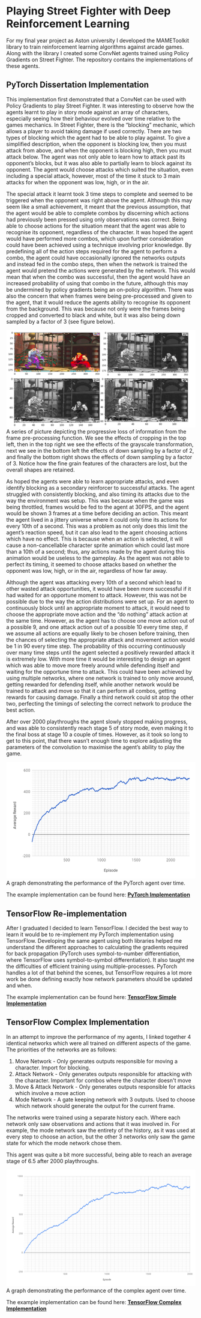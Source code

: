 # Playing Street Fighter with Deep Reinforcement Learning

For my final year project as Aston university I developed the MAMEToolkit library to train reinforcement learning algorithms against arcade games.
Along with the library I created some ConvNet agents trained using Policy Gradients on Street Fighter. The repository contains the implementations of these agents.

## PyTorch Dissertation Implementation
This implementation first demonstrated that a ConvNet can be used with Policy Gradients to play Street Fighter. 
It was interesting to observe how the agents learnt to play in story mode against an array of characters, 
especially seeing how their behaviour evolved over time relative to the games mechanics. 
In Street Fighter, there is the “blocking” mechanic, which allows a player to avoid taking damage if used correctly. 
There are two types of blocking which the agent had to be able to play against. 
To give a simplified description, when the opponent is blocking low, then you must attack from above, and when the opponent is blocking high, then you must attack below.
The agent was not only able to learn how to attack past its opponent’s blocks, but it was also able to partially learn to block against its opponent. 
The agent would choose attacks which suited the situation, even including a special attack, 
however, most of the time it stuck to 3 main attacks for when the opponent was low, high, or in the air. 

The special attack it learnt took 3 time steps to complete and seemed to be triggered when the opponent was right above the agent. 
Although this may seem like a small achievement, it meant that the previous assumption, 
that the agent would be able to complete combos by discerning which actions had previously been pressed using only observations was correct. 
Being able to choose actions for the situation meant that the agent was able to recognise its opponent, regardless of the character. 
It was hoped the agent would have performed more combos, which upon further consideration could have been achieved using a technique involving prior knowledge. 
By predefining all of the action steps required for the agent to perform a combo, the agent could have occasionally ignored the networks outputs and instead fed in the combo steps, 
then when the network is trained the agent would pretend the actions were generated by the network. 
This would mean that when the combo was successful, then the agent would have an increased probability of using that combo in the future, 
although this may be undermined by policy gradients being an on-policy algorithm.
There was also the concern that when frames were being pre-processed and given to the agent, 
that it would reduce the agents ability to recognise its opponent from the background. 
This was because not only were the frames being cropped and converted to black and white, but it was also being down sampled by a factor of 3 (see figure below).


![Frame qualities](pics/downsampling.png)
A series of picture depicting the progressive loss of information from the frame pre-processing function. 
We see the effects of cropping in the top left, then in the top right we see the effects of the grayscale transformation, 
next we see in the bottom left the effects of down sampling by a factor of 2, and finally the bottom right shows the effects of down sampling by a factor of 3. 
Notice how the fine grain features of the characters are lost, but the overall shapes are retained. 

As hoped the agents were able to learn appropriate attacks, and even identify blocking as a secondary reinforcer to successful attacks. 
The agent struggled with consistently blocking, and also timing its attacks due to the way the environment was setup. 
This was because when the game was being throttled, frames would be fed to the agent at 30FPS, and the agent would be shown 3 frames at a time before deciding an action. 
This meant the agent lived in a jittery universe where it could only time its actions for every 10th of a second. 
This was a problem as not only does this limit the agent’s reaction speed, but it can also lead to the agent choosing actions which have no effect. 
This is because when an action is selected, it will cause a non-cancellable character sprite animation which could last more than a 10th of a second; 
thus, any actions made by the agent during this animation would be useless to the gameplay. 
As the agent was not able to perfect its timing, it seemed to choose attacks based on whether the opponent was low, high, or in the air, regardless of how far away. 

Although the agent was attacking every 10th of a second which lead to other wasted attack opportunities, 
it would have been more successful if it had waited for an opportune moment to attack. 
However, this was not be possible due to the way the action distributions were set up. 
For an agent to continuously block until an appropriate moment to attack, 
it would need to choose the appropriate move action and the “do nothing” attack action at the same time. 
However, as the agent has to choose one move action out of a possible 9, and one attack action out of a possible 10 every time step, 
if we assume all actions are equally likely to be chosen before training, then the chances of selecting the appropriate attack and movement action would be 1 in 90 every time step. 
The probability of this occurring continuously over many time steps until the agent selected a positively rewarded attack it is extremely low. 
With more time it would be interesting to design an agent which was able to move more freely around while defending itself and waiting for the opportune time to attack. 
This could have been achieved by using multiple networks, where one network is trained to only move around, getting rewarded for defending itself, 
while another network would be trained to attack and move so that it can perform all combos, getting rewards for causing damage. 
Finally a third network could sit atop the other two, perfecting the timings of selecting the correct network to produce the best action. 

After over 2000 playthroughs the agent slowly stopped making progress, and was able to consistently reach stage 5 of story mode, even
making it to the final boss at stage 10 a couple of times. However, as it took so long to get to
this point, that there wasn’t enough time to explore adjusting the parameters of the
convolution to maximise the agent’s ability to play the game.

![Results of PyTorch training](pics/chart.png)
A graph demonstrating the performance of the PyTorch agent over time.

The example implementation can be found here:
**[PyTorch Implementation](pytorch)**

## TensorFlow Re-implementation
After I graduated I decided to learn TensorFlow. I decided the best way to learn it would be to re-implement my PyTorch implementation using TensorFlow.
Developing the same agent using both libraries helped me understand the different approaches to calculating the gradients required for back propagation (PyTorch uses symbol-to-number differentiation, where TensorFlow uses symbol-to-symbol differentiation).
It also taught me the difficulties of efficient training using multiple-processes. PyTorch handles a lot of that behind the scenes, but TensorFlow requires a lot more work be done defining exactly how network parameters should be updated and when.

The example implementation can be found here:
**[TensorFlow Simple Implementation](tensorflow_simple)**

## TensorFlow Complex Implementation
In an attempt to improve the performance of my agents, I linked together 4 identical networks which were all trained on different aspects of the game.
The priorities of the networks are as follows:
1) Move Network - Only generates outputs responsible for moving a character. Import for blocking.
2) Attack Network - Only generates outputs responsible for attacking with the character. Important for combos where the character doesn't move 
3) Move & Attack Network - Only generates outputs responsible for attacks which involve a move action
4) Mode Network - A gate keeping network with 3 outputs. Used to choose which network should generate the output for the current frame.

The networks were trained using a separate history each. Where each network only saw observations and actions that it was involved in. 
For example, the mode network saw the entirety of the history, as it was used at every step to choose an action,
but the other 3 networks only saw the game state for which the mode network chose them.

This agent was quite a bit more successful, being able to reach an average stage of 6.5 after 2000 playthroughs.

![Results of complex TensorFlow training](pics/chart2.png)
A graph demonstrating the performance of the complex  agent over time.

The example implementation can be found here:
**[TensorFlow Complex Implementation](tensoflow_complex)**